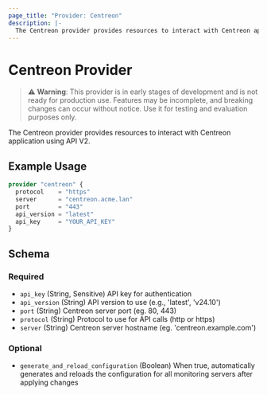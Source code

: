 ```yaml
---
page_title: "Provider: Centreon"
description: |-
  The Centreon provider provides resources to interact with Centreon application using API V2.
---
```


# Centreon Provider

> ⚠️ **Warning**: This provider is in early stages of development and is not ready for production use. Features may be incomplete, and breaking changes can occur without notice. Use it for testing and evaluation purposes only.

The Centreon provider provides resources to interact with Centreon application using API V2.

## Example Usage

```terraform
provider "centreon" {
  protocol    = "https"
  server      = "centreon.acme.lan"
  port        = "443"
  api_version = "latest"
  api_key     = "YOUR_API_KEY"
}
```

<!-- schema generated by tfplugindocs -->
## Schema

### Required

- `api_key` (String, Sensitive) API key for authentication
- `api_version` (String) API version to use (e.g., 'latest', 'v24.10')
- `port` (String) Centreon server port (eg. 80, 443)
- `protocol` (String) Protocol to use for API calls (http or https)
- `server` (String) Centreon server hostname (eg. 'centreon.example.com')

### Optional

- `generate_and_reload_configuration` (Boolean) When true, automatically generates and reloads the configuration for all monitoring servers after applying changes

